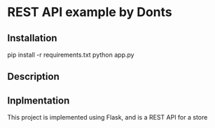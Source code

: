 # REST API example by Donts

## Installation

pip install -r requirements.txt
python app.py

## Description


## Inplmentation

This project is implemented using Flask, and is a REST API for a store
